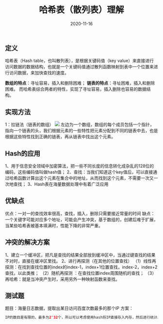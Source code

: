 ﻿---
layout: post
title: "哈希表（散列表）理解"
date: 2020-11-16
description: "哈希表/散列表"
tag: 算法
---

## 定义
哈希表（Hash table，也叫散列表），是根据关键码值（key value）来直接进行访问数据的数据结构，也就是一个关键码值通过散列函数映射到表中一个位置来进行访问数据，来加快查找的速度。

**数组的特点**：寻址容易，插入和删除困难；
**链表的特点**：寻址困难，插入和删除困难。
而哈希表综合两者的特性，实现了寻址容易，插入删除也容易的数据结构。

## 实现方法
1：拉链法（链表的数组）
![](https://img-blog.csdnimg.cn/20201116210618172.png?x-oss-process=image/watermark,type_ZmFuZ3poZW5naGVpdGk,shadow_10,text_aHR0cHM6Ly9ibG9nLmNzZG4ubmV0L3FxXzQzNzI5Mjc3,size_16,color_FFFFFF,t_70#pic_center)
左边为一个数组，数组的每个成员包括一个指针，指向一个链表的头，我们根据元素的一些特性把元素分配到不同的链表中去，也是根据这些特性找到正确的链表，再从链表中找出这个元素。

## Hash的应用
1、用于信息安全领域中加密算法，把一些不同长度的信息转化成杂乱的128位的编码，这些编码值叫做hash值；
2、查找：当我们知道这个key值后，可以直接通过哈希函数计算出这个元素在集合中的地址，从而找到这个元素，不需要一次又一次地查找；
3、Hash表在海量数据处理中有着广泛应用


## 优缺点
优点：一对一的查找效率很高，查找，插入，删除只需要接近常量的时间
缺点：一个关键字可能对应多个地址，可能会产生冲突，基于数组的，创建后难于扩展，当某些哈希表被基本填满时，性能下降的非常严重。

## 冲突的解决方案
1、建立一个缓冲区，把凡是查找的结果全部放到缓冲区中，当通过键查找的结果不对时，直接在缓冲区里找。
2、进行再探测（在其他的位置查找）
	（1）线性再探测：在找到查找位置的index的index-1，index+1位置查找，index-2，index+2查找，以此类推；
	（2）随机再探测	：在查找位置index周围随机的查找；
	（3）再哈希：就是当冲突产生时，采用另外一种映射函数来查找。


## 测试题
题目：海量日志数据，提取出某日访问百度次数最多的那个IP
方案：

```java
IP的数目是有限的，最多为2^32个，所以可以考虑使用hash将IP直接存入内存，然后进行统计。
```


